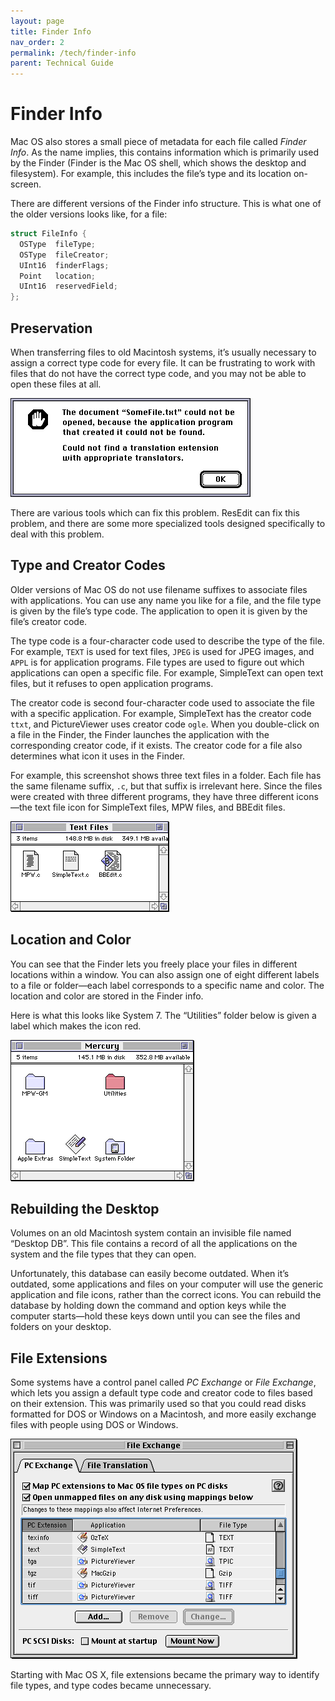 ```yaml
---
layout: page
title: Finder Info
nav_order: 2
permalink: /tech/finder-info
parent: Technical Guide
---
```


# Finder Info

Mac OS also stores a small piece of metadata for each file called _Finder Info_. As the name implies, this contains information which is primarily used by the Finder (Finder is the Mac OS shell, which shows the desktop and filesystem). For example, this includes the file’s type and its location on-screen.

There are different versions of the Finder info structure. This is what one of the older versions looks like, for a file:

```c
struct FileInfo {
  OSType  fileType;
  OSType  fileCreator;
  UInt16  finderFlags;
  Point   location;
  UInt16  reservedField;
};
```

## Preservation

When transferring files to old Macintosh systems, it’s usually necessary to assign a correct type code for every file. It can be frustrating to work with files that do not have the correct type code, and you may not be able to open these files at all.

![Screenshot of error dialog box, saying that a file could not be opened because the application program that created it could not be found](no-type-code.png)

There are various tools which can fix this problem. ResEdit can fix this problem, and there are some more specialized tools designed specifically to deal with this problem.

## Type and Creator Codes

Older versions of Mac OS do not use filename suffixes to associate files with applications. You can use any name you like for a file, and the file type is given by the file’s type code. The application to open it is given by the file’s creator code.

The type code is a four-character code used to describe the type of the file. For example, `TEXT` is used for text files, `JPEG` is used for JPEG images, and `APPL` is for application programs. File types are used to figure out which applications can open a specific file. For example, SimpleText can open text files, but it refuses to open application programs.

The creator code is second four-character code used to associate the file with a specific application. For example, SimpleText has the creator code `ttxt`, and PictureViewer uses creator code `ogle`. When you double-click on a file in the Finder, the Finder launches the application with the corresponding creator code, if it exists. The creator code for a file also determines what icon it uses in the Finder.

For example, this screenshot shows three text files in a folder. Each file has the same filename suffix, `.c`, but that suffix is irrelevant here. Since the files were created with three different programs, they have three different icons—the text file icon for SimpleText files, MPW files, and BBEdit files.

![Screenshot depicting three text files in a Macintosh System 7 folder, created by MPW, BBEdit, and SimpleText](text-files.png)

## Location and Color

You can see that the Finder lets you freely place your files in different locations within a window. You can also assign one of eight different labels to a file or folder—each label corresponds to a specific name and color. The location and color are stored in the Finder info.

Here is what this looks like System 7. The “Utilities” folder below is given a label which makes the icon red.

![Screenshot of a volume in the System 7 Finder, depecting a few folders, where one of the folders is red.](finder.png)

## Rebuilding the Desktop

Volumes on an old Macintosh system contain an invisible file named “Desktop DB”. This file contains a record of all the applications on the system and the file types that they can open.

Unfortunately, this database can easily become outdated. When it’s outdated, some applications and files on your computer will use the generic application and file icons, rather than the correct icons. You can rebuild the database by holding down the command and option keys while the computer starts—hold these keys down until you can see the files and folders on your desktop.

## File Extensions

Some systems have a control panel called _PC Exchange_ or _File Exchange_, which lets you assign a default type code and creator code to files based on their extension. This was primarily used so that you could read disks formatted for DOS or Windows on a Macintosh, and more easily exchange files with people using DOS or Windows.

![Screenshot of the File Exchange control panel on Mac OS 9.2](file-exchange.png)

Starting with Mac OS X, file extensions became the primary way to identify file types, and type codes became unnecessary.
